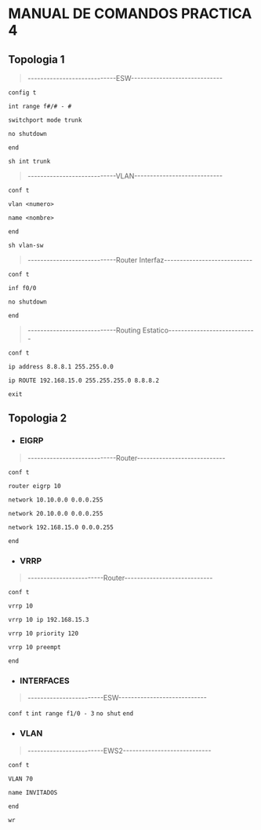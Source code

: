 
# MANUAL DE COMANDOS PRACTICA 4

## Topologia 1

> ----------------------------ESW-----------------------------

`config t `

`int range f#/# - # `

`switchport mode trunk `

`no shutdown`

`end`

`sh int trunk `

> ----------------------------VLAN----------------------------

`conf t`

`vlan <numero>`

`name <nombre>`

`end`

`sh vlan-sw`

> ----------------------------Router Interfaz----------------------------


`conf t`

`inf f0/0`

`no shutdown`

`end`

> ----------------------------Routing Estatico----------------------------

`conf t`

`ip address 8.8.8.1 255.255.0.0`

`ip ROUTE 192.168.15.0 255.255.255.0 8.8.8.2`

`exit`
## Topologia 2

- ### **EIGRP**

>----------------------------Router----------------------------

`conf t`

`router eigrp 10`

`network 10.10.0.0 0.0.0.255`

`network 20.10.0.0 0.0.0.255`

`network 192.168.15.0 0.0.0.255`

`end`


- ### **VRRP**

>------------------------Router----------------------------

`conf t`

`vrrp 10`

`vrrp 10 ip 192.168.15.3`

`vrrp 10 priority 120`

`vrrp 10 preempt`

`end`


- ### **INTERFACES**

>------------------------ESW----------------------------

`conf t`
`int range f1/0 - 3`
`no shut`
`end`


- ### **VLAN**

>------------------------EWS2----------------------------

`conf t`

`VLAN 70`

`name INVITADOS`

`end`

`wr`

